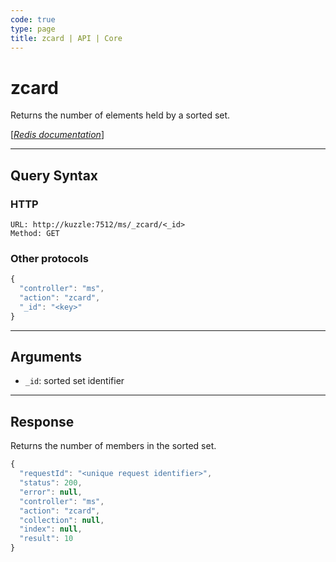 ```yaml
---
code: true
type: page
title: zcard | API | Core
---
```


# zcard



Returns the number of elements held by a sorted set.

[[_Redis documentation_]](https://redis.io/commands/zcard)

---

## Query Syntax

### HTTP

```http
URL: http://kuzzle:7512/ms/_zcard/<_id>
Method: GET
```

### Other protocols

```js
{
  "controller": "ms",
  "action": "zcard",
  "_id": "<key>"
}
```

---

## Arguments

- `_id`: sorted set identifier

---

## Response

Returns the number of members in the sorted set.

```js
{
  "requestId": "<unique request identifier>",
  "status": 200,
  "error": null,
  "controller": "ms",
  "action": "zcard",
  "collection": null,
  "index": null,
  "result": 10
}
```

